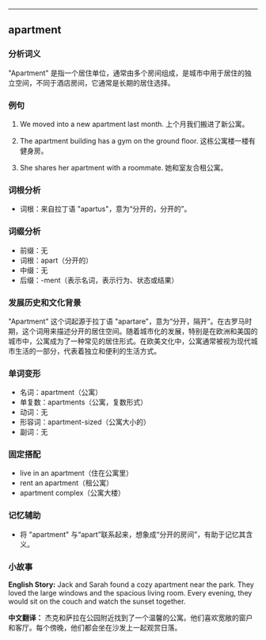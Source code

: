 
---------------
## apartment
### 分析词义
"Apartment" 是指一个居住单位，通常由多个房间组成，是城市中用于居住的独立空间，不同于酒店房间，它通常是长期的居住选择。

### 例句
1. We moved into a new apartment last month.
   上个月我们搬进了新公寓。

2. The apartment building has a gym on the ground floor.
   这栋公寓楼一楼有健身房。

3. She shares her apartment with a roommate.
   她和室友合租公寓。

### 词根分析
- 词根：来自拉丁语 "apartus"，意为“分开的，分开的”。

### 词缀分析
- 前缀：无
- 词根：apart（分开的）
- 中缀：无
- 后缀：-ment（表示名词，表示行为、状态或结果）

### 发展历史和文化背景
"Apartment" 这个词起源于拉丁语 "apartare"，意为“分开，隔开”。在古罗马时期，这个词用来描述分开的居住空间。随着城市化的发展，特别是在欧洲和美国的城市中，公寓成为了一种常见的居住形式。在欧美文化中，公寓通常被视为现代城市生活的一部分，代表着独立和便利的生活方式。

### 单词变形
- 名词：apartment（公寓）
- 单复数：apartments（公寓，复数形式）
- 动词：无
- 形容词：apartment-sized（公寓大小的）
- 副词：无

### 固定搭配
- live in an apartment（住在公寓里）
- rent an apartment（租公寓）
- apartment complex（公寓大楼）

### 记忆辅助
- 将 "apartment" 与“apart”联系起来，想象成“分开的房间”，有助于记忆其含义。

### 小故事
**English Story:**
Jack and Sarah found a cozy apartment near the park. They loved the large windows and the spacious living room. Every evening, they would sit on the couch and watch the sunset together.

**中文翻译：**
杰克和萨拉在公园附近找到了一个温馨的公寓。他们喜欢宽敞的窗户和客厅。每个傍晚，他们都会坐在沙发上一起观赏日落。

